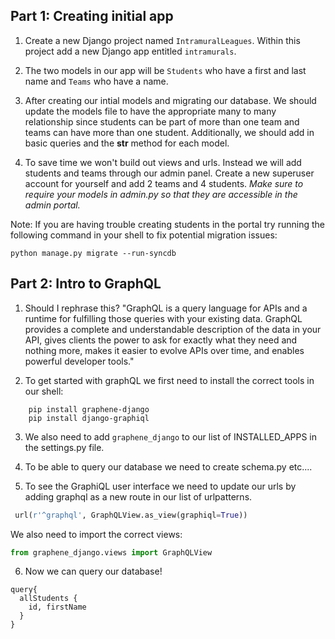 ## Part 1: Creating initial app

1. Create a new Django project named `IntramuralLeagues`. Within this project add a new Django app entitled `intramurals`.

2. The two models in our app will be `Students` who have a first and last name and `Teams` who have a name. 

3. After creating our intial models and migrating our database. We should update the models file to have the appropriate many to many relationship since students can be part of more than one team and teams can have more than one student. Additionally, we should add in basic queries and the __str__ method for each model.

4. To save time we won't build out views and urls. Instead we will add students and teams through our admin panel. Create a new superuser account for yourself and add 2 teams and 4 students. *Make sure to require your models in admin.py so that they are accessible in the admin portal.*

Note: If you are having trouble creating students in the portal try running the following command in your shell to fix potential migration issues:

```git
python manage.py migrate --run-syncdb 
```

## Part 2: Intro to GraphQL

1. Should I rephrase this? "GraphQL is a query language for APIs and a runtime for fulfilling those queries with your existing data. GraphQL provides a complete and understandable description of the data in your API, gives clients the power to ask for exactly what they need and nothing more, makes it easier to evolve APIs over time, and enables powerful developer tools."

2. To get started with graphQL we first need to install the correct tools in our shell:
```git
    pip install graphene-django
    pip install django-graphiql
```

3. We also need to add `graphene_django` to our list of INSTALLED_APPS in the settings.py file.

4. To be able to query our database we need to create schema.py
etc....

5. To see the GraphiQL user interface we need to update our urls by adding graphql as a new route in our list of urlpatterns.

```python
 url(r'^graphql', GraphQLView.as_view(graphiql=True))
```
We also need to import the correct views:
```python
from graphene_django.views import GraphQLView
```

6. Now we can query our database!

```
query{
  allStudents {
    id, firstName
  }
}
```
